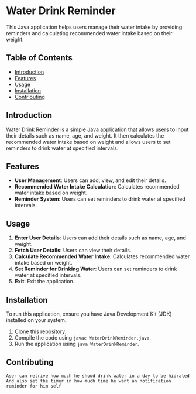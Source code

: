 # Water Drink Reminder

This Java application helps users manage their water intake by providing reminders and calculating recommended water intake based on their weight.

## Table of Contents
- [Introduction](#introduction)
- [Features](#features)
- [Usage](#usage)
- [Installation](#installation)
- [Contributing](#contributing)

## Introduction

Water Drink Reminder is a simple Java application that allows users to input their details such as name, age, and weight. It then calculates the recommended water intake based on weight and allows users to set reminders to drink water at specified intervals.

## Features

- **User Management**: Users can add, view, and edit their details.
- **Recommended Water Intake Calculation**: Calculates recommended water intake based on weight.
- **Reminder System**: Users can set reminders to drink water at specified intervals.

## Usage

1. **Enter User Details**: Users can add their details such as name, age, and weight.
2. **Fetch User Details**: Users can view their details.
3. **Calculate Recommended Water Intake**: Calculates recommended water intake based on weight.
4. **Set Reminder for Drinking Water**: Users can set reminders to drink water at specified intervals.
5. **Exit**: Exit the application.

## Installation

To run this application, ensure you have Java Development Kit (JDK) installed on your system.

1. Clone this repository.
2. Compile the code using `javac WaterDrinkReminder.java`.
3. Run the application using `java WaterDrinkReminder`.

## Contributing

    Aser can retrive how much he shoud drink water in a day to be hidrated 
    And also set the timer in how much time he want an notification reminder for him self
